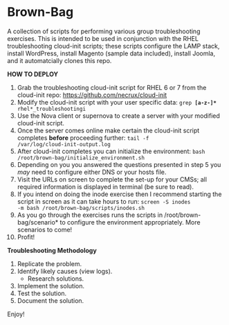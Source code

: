 # Brown-Bag
A collection of scripts for performing various group troubleshooting exercises. This is intended to be used in conjunction with the RHEL troubleshooting cloud-init scripts; these scripts configure the LAMP stack, install WordPress, install Magento (sample data included), install Joomla, and it automatcially clones this repo.

**HOW TO DEPLOY**

1. Grab the troubleshooting cloud-init script for RHEL 6 or 7 from the cloud-init repo: https://github.com/necrux/cloud-init
2. Modify the cloud-init script with your user specific data: <code>grep __[a-z-]*__ rhel*_troubleshootingi</code>
3. Use the Nova client or supernova to create a server with your modified cloud-init script.
4. Once the server comes online make certain the cloud-init script completes **before** proceeding further: <code>tail -f /var/log/cloud-init-output.log</code> 
5. After cloud-init completes you can initialize the environment: <code>bash /root/brown-bag/initialize_environment.sh</code>
6. Depending on you you answered the questions presented in step 5 you *may* need to configure either DNS or your hosts file.
7. Visit the URLs on screen to complete the set-up for your CMSs; all required information is displayed in terminal (be sure to read).
8. If you intend on doing the inode exercise then I recommend starting the script in screen as it can take hours to run: <code>screen -S inodes -m bash /root/brown-bag/scripts/inodes.sh</code>
9. As you go through the exercises runs the scripts in /root/brown-bag/scenario* to configure the environment appropriately. More scenarios to come!
10. Profit!


**Troubleshooting Methodology**

1. Replicate the problem.
2. Identify likely causes (view logs).
   * Research solutions.
3. Implement the solution.
4. Test the solution.
5. Document the solution.

Enjoy!
